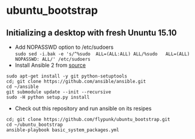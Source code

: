 # ubuntu_bootstrap

## Initializing a desktop with fresh Ununtu 15.10
- Add NOPASSWD option to /etc/sudoers  
`sudo sed -i.bak -e 's/^%sudo  ALL=(ALL:ALL) ALL/%sudo   ALL=(ALL) NOPASSWD: ALL/' /etc/sudoers`
- Install Ansible 2 from [source](https://github.com/ansible/ansible)
```
sudo apt-get install -y git python-setuptools
cd; git clone https://github.com/ansible/ansible.git
cd ~/ansible
git submodule update --init --recursive
sudo -H python setup.py install
```
- Check out this repository and run ansible on its resipes
```
cd; git clone https://github.com/flypunk/ubuntu_bootstrap.git
cd ~/ubuntu_bootstrap
ansible-playbook basic_system_packages.yml
```

